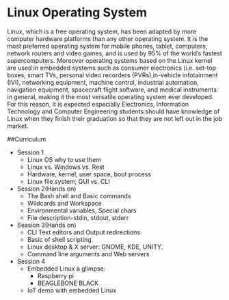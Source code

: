 # Linux Operating System

Linux, which is a free operating system, has been adapted by more computer hardware platforms than any other operating system. It is the most preferred operating system for mobile phones, tablet, computers, network routers and video games, and is used by 95% of the world’s fastest supercomputers. Moreover operating systems based on the Linux kernel are used in embedded systems such as consumer electronics (i.e. set-top boxes, smart TVs, personal video recorders (PVRs),in-vehicle infotainment (IVI), networking equipment, machine control, industrial automation, navigation equipment, spacecraft flight software, and medical instruments in general, making it the most versatile operating system ever developed. For this reason, it is expected especially Electronics, Information Technology and Computer Engineering students should have knowledge of Linux when they finish their graduation so that they are not left out in the job market.

##Curriculum
+ Session 1
  + Linux OS why to use them
  + Linux vs. Windows vs. Rest
  + Hardware, kernel, user space, boot process
  + Linux file system; GUI vs. CLI
+ Session 2(Hands on)
  + The Bash shell and Basic commands
  + Wildcards and Workspace
  + Environmental variables, Special chars
  + File description-stdin, stdout, stderr
+ Session 3(Hands on)
  + CLI Text editors and Output redirections
  + Basic of shell scripting
  + Linux desktop & X server: GNOME, KDE, UNITY.
  + Command line arguments and Web servers
+ Session 4
  + Embedded Linux a glimpse:
     + Raspberry pi
     + BEAGLEBONE BLACK
  + IoT demo with embedded Linux
  

